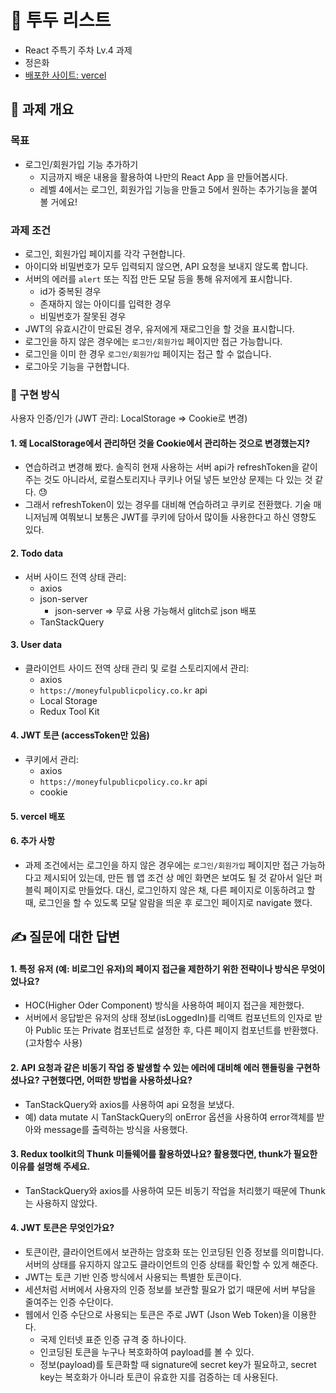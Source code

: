 # 📝 투두 리스트

- React 주특기 주차 Lv.4 과제
- 정은화
- [배포한 사이트: vercel](https://react-todo-list-five-tau.vercel.app)

## 📌 과제 개요

### 목표

- 로그인/회원가입 기능 추가하기
  - 지금까지 배운 내용을 활용하여 나만의 React App 을 만들어봅시다.
  - 레벨 4에서는 로그인, 회원가입 기능을 만들고 5에서 원하는 추가기능을 붙여 볼 거에요!

### 과제 조건

- 로그인, 회원가입 페이지를 각각 구현합니다.
- 아이디와 비밀번호가 모두 입력되지 않으면, API 요청을 보내지 않도록 합니다.
- 서버의 에러를 `alert` 또는 직접 만든 모달 등을 통해 유저에게 표시합니다.
  - id가 중복된 경우
  - 존재하지 않는 아이디를 입력한 경우
  - 비밀번호가 잘못된 경우
- JWT의 유효시간이 만료된 경우, 유저에게 재로그인을 할 것을 표시합니다.
- 로그인을 하지 않은 경우에는 `로그인/회원가입` 페이지만 접근 가능합니다.
- 로그인을 이미 한 경우 `로그인/회원가입` 페이지는 접근 할 수 없습니다.
- 로그아웃 기능을 구현합니다.

### 📝 구현 방식

사용자 인증/인가 (JWT 관리: LocalStorage => Cookie로 변경)

#### 1. 왜 LocalStorage에서 관리하던 것을 Cookie에서 관리하는 것으로 변경했는지?

- 연습하려고 변경해 봤다. 솔직히 현재 사용하는 서버 api가 refreshToken을 같이 주는 것도 아니라서, 로컬스토리지나 쿠키나 어딜 넣든 보안상 문제는 다 있는 것 같다. 😓
- 그래서 refreshToken이 있는 경우를 대비해 연습하려고 쿠키로 전환했다. 기술 매니저님께 여쭤보니 보통은 JWT를 쿠키에 담아서 많이들 사용한다고 하신 영향도 있다.

#### 2. Todo data

- 서버 사이드 전역 상태 관리:
  - axios
  - json-server
    - json-server => 무료 사용 가능해서 glitch로 json 배포
  - TanStackQuery

#### 3. User data

- 클라이언트 사이드 전역 상태 관리 및 로컬 스토리지에서 관리:
  - axios
  - `https://moneyfulpublicpolicy.co.kr` api
  - Local Storage
  - Redux Tool Kit

#### 4. JWT 토큰 (accessToken만 있음)

- 쿠키에서 관리:
  - axios
  - `https://moneyfulpublicpolicy.co.kr` api
  - cookie

#### 5. vercel 배포

#### 6. 추가 사항

- 과제 조건에서는 로그인을 하지 않은 경우에는 `로그인/회원가입` 페이지만 접근 가능하다고 제시되어 있는데, 만든 웹 앱 조건 상 메인 화면은 보여도 될 것 같아서 일단 퍼블릭 페이지로 만들었다. 대신, 로그인하지 않은 채, 다른 페이지로 이동하려고 할 때, 로그인을 할 수 있도록 모달 알람을 띄운 후 로그인 페이지로 navigate 했다.

## ✍️ 질문에 대한 답변

#### 1. 특정 유저 (예: 비로그인 유저)의 페이지 접근을 제한하기 위한 전략이나 방식은 무엇이었나요?

- HOC(Higher Oder Component) 방식을 사용하여 페이지 접근을 제한했다.
- 서버에서 응답받은 유저의 상태 정보(isLoggedIn)를 리액트 컴포넌트의 인자로 받아 Public 또는 Private 컴포넌트로 설정한 후, 다른 페이지 컴포넌트를 반환했다. (고차함수 사용)

#### 2. API 요청과 같은 비동기 작업 중 발생할 수 있는 에러에 대비해 에러 핸들링을 구현하셨나요? 구현했다면, 어떠한 방법을 사용하셨나요?

- TanStackQuery와 axios를 사용하여 api 요청을 보냈다.
- 예) data mutate 시 TanStackQuery의 onError 옵션을 사용하여 error객체를 받아와 message를 출력하는 방식을 사용했다.

#### 3. Redux toolkit의 Thunk 미들웨어를 활용하였나요? 활용했다면, thunk가 필요한 이유를 설명해 주세요.

- TanStackQuery와 axios를 사용하여 모든 비동기 작업을 처리했기 때문에 Thunk는 사용하지 않았다.

#### 4. JWT 토큰은 무엇인가요?

- 토큰이란, 클라이언트에서 보관하는 암호화 또는 인코딩된 인증 정보를 의미합니다. 서버의 상태를 유지하지 않고도 클라이언트의 인증 상태를 확인할 수 있게 해준다.
- JWT는 토큰 기반 인증 방식에서 사용되는 특별한 토큰이다.
- 세션처럼 서버에서 사용자의 인증 정보를 보관할 필요가 없기 때문에 서버 부담을 줄여주는 인증 수단이다.
- 웹에서 인증 수단으로 사용되는 토큰은 주로 JWT (Json Web Token)을 이용한다.
  - 국제 인터넷 표준 인증 규격 중 하나이다.
  - 인코딩된 토큰을 누구나 복호화하여 payload를 볼 수 있다.
  - 정보(payload)를 토큰화할 때 signature에 secret key가 필요하고, secret key는 복호화가 아니라 토큰이 유효한 지를 검증하는 데 사용된다.
